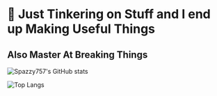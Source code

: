 # 🤘 Just Tinkering on Stuff and I end up Making Useful Things

## Also Master At Breaking Things

![Spazzy757's GitHub stats](https://github-readme-stats.vercel.app/api?username=Spazzy757&count_private=true&show_icons=true&theme=dracula)

![Top Langs](https://github-readme-stats.vercel.app/api/top-langs?username=Spazzy757&theme=dracula&?exclude_repo=spazzy757.com)
